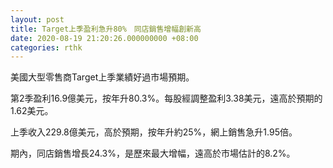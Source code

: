 ```yaml
---
layout: post
title: Target上季盈利急升80%　同店銷售增幅創新高
date: 2020-08-19 21:20:26.000000000 +08:00
categories: rthk
---
```


美國大型零售商Target上季業績好過市場預期。

第2季盈利16.9億美元，按年升80.3%。每股經調整盈利3.38美元，遠高於預期的1.62美元。

上季收入229.8億美元，高於預期，按年升約25%，網上銷售急升1.95倍。

期內，同店銷售增長24.3%，是歷來最大增幅，遠高於市場估計的8.2%。
